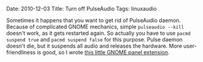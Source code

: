 Date: 2010-12-03
Title: Turn off PulseAudio
Tags: linuxaudio

Sometimes it happens that you want to get rid of PulseAudio daemon.
Because of complicated GNOME mechanics, simple `pulseaudio --kill` doesn't
work, as it gets restarted again. So actually you have to use
`pacmd suspend true` and `pacmd suspend false` for this purpose. Pulse daemon
doesn't die, but it suspends all audio and releases the hardware.
More user-friendliness is good, so I wrote
[this little GNOME panel extension](https://extensions.gnome.org/extension/375/turn-off-pulseaudio/).
